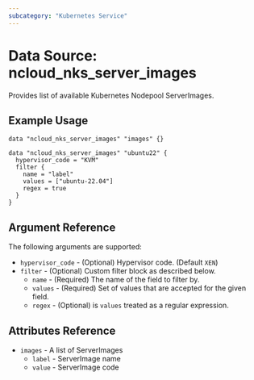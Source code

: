 ```yaml
---
subcategory: "Kubernetes Service"
---
```



# Data Source: ncloud_nks_server_images

Provides list of available Kubernetes Nodepool ServerImages.

## Example Usage

```hcl
data "ncloud_nks_server_images" "images" {}

data "ncloud_nks_server_images" "ubuntu22" {
  hypervisor_code = "KVM"
  filter {
    name = "label"
    values = ["ubuntu-22.04"]
    regex = true
  }
}

```

## Argument Reference

The following arguments are supported:

* `hypervisor_code` - (Optional) Hypervisor code. (Default `XEN`)
* `filter` - (Optional) Custom filter block as described below.
  * `name` - (Required) The name of the field to filter by.
  * `values` - (Required) Set of values that are accepted for the given field.
  * `regex` - (Optional) is `values` treated as a regular expression.

## Attributes Reference

* `images` - A list of ServerImages
  * `label` - ServerImage name
  * `value` - ServerImage code
